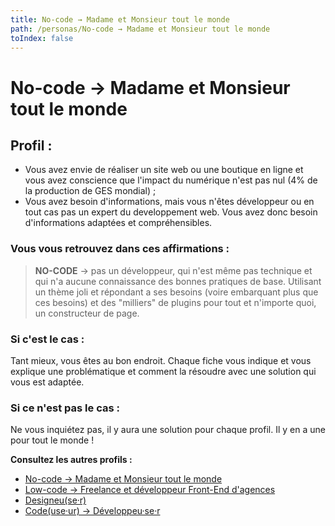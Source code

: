 ```yaml
---
title: No-code → Madame et Monsieur tout le monde
path: /personas/No-code → Madame et Monsieur tout le monde
toIndex: false
---
```


# No-code → Madame et Monsieur tout le monde

## Profil :

- Vous avez envie de réaliser un site web ou une boutique en ligne et vous avez conscience que l'impact du numérique n'est pas nul (4% de la production de GES mondial) ;
- Vous avez besoin d'informations, mais vous n'êtes développeur ou en tout cas pas un expert du developpement web. Vous avez donc besoin d'informations adaptées et compréhensibles.

### Vous vous retrouvez dans ces affirmations :

> **NO-CODE** → pas un développeur, qui n'est même pas technique et qui n'a aucune connaissance des bonnes pratiques de base.
> Utilisant un thème joli et répondant a ses besoins (voire embarquant plus que ces besoins) et des "milliers" de plugins pour tout et n'importe quoi, un constructeur de page.

### Si c'est le cas :

Tant mieux, vous êtes au bon endroit. Chaque fiche vous indique et vous explique une problématique et comment la résoudre avec une solution qui vous est adaptée.

### Si ce n'est pas le cas :

Ne vous inquiétez pas, il y aura une solution pour chaque profil. Il y en a une pour tout le monde !

**Consultez les autres profils :**

- [No-code → Madame et Monsieur tout le monde](./No-code%20%E2%86%92%20Madame%20et%20Monsieur%20tout%20le%20monde.md)
- [Low-code → Freelance et développeur Front-End d'agences](./Low-code%20%E2%86%92%20Freelance%20et%20d%C3%A9veloppeur%20Front-End%20d'agences.md)
- [Designeu(se·r)](<./Designeu(se%C2%B7r).md>)
- [Code(use·ur) → Développeu·se·r](<./Code(use%C2%B7ur)%20%E2%86%92%20D%C3%A9veloppeu%C2%B7se%C2%B7r.md>)

<!--
### Comment l'attraper :

> On répond à ses besoins de performance et visibilité sur les moteurs de recherche en lui montrant comment optimiser son site et on lui explique qu'il a un impact écologique. On se rend visible là où il est : Groupe Facebook, blog d'influenceur WP, site de tutos (WP marmite...)

### Moyen :

- Guide/Articles **simplissimes** de bonne pratiques, sensibilisation à l'éco-conception et d'outils à mettre en œuvres et les réglages à faire,
- tutos/mooc/communications relayés par des influenceurs WP,
- Liste d'hébergeurs préconisé, adaptés a ses besoins et ses moyens
- On publie un livre **Éco-conception avec WordPress : les n bonnes pratiques**
  - On propose du contenu à cette cible[Guide des 'n' bonnes pratiques pour WordPress & Personas](/Guide%20des%20'n'%20bonnes%20pratiques%20pour%20WordPress%20&%20Personas/Guide%20des%20'n'%20bonnes%20pratiques%20pour%20WordPress%20&%20Personas.md)
- Plugin d'évaluation de score éco-index (avec affichage sur les pages et dans le back-office du score), de warnings et avec checklist des points à mettre en place
  [Ecoindex, plugins, badge, CLI.](/Ecoindex,%20plugins,%20badge,%20CLI_/Ecoindex,%20plugins,%20badge,%20CLI_.md)

 -->

